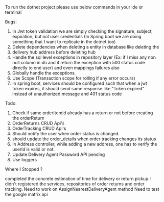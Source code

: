 To run the dotnet project please use below commands in your ide or terminal

Bugs:
1. In Jwt token validation we are simply checking the signature, subject, expiration, 
but not user credentials (In Spring boot we are doing something that I want to replicate in the dotnet too)
2. Delete dependencies when deleting a entity in database like deleting the 
3. delivery hub address before deleting hub
4. Handle the sql level exceptions in repository layer (Ex: if I miss any non null column in db and 
it return the exception with 500 status code directly to end user) and even mappings failures also
5. Globally handle the exceptions.
6. Use Scope (Transaction scope for rolling if any error occurs)
7. In spring boot, services should be configured such that when a jwt token expires, 
it should send same response like "Token expired" instead of unauthorized message and 401 status code

Todo:
1. Check if same orderItemId already has a return or not before creating the orderReturn
2. OrderReturns CRUD Api's
3. OrderTracking CRUD Api's
4. Should notify the user when order status is changed.
5. should update the order_details when order tracking changes its status
6. In Address controller, while adding a new address, one has to verify the userId is valid or not. 
7. Update Delivery Agent Password API pending 
8. Use loggers


Where I Stopped ?

completed the concrete estimation of time for delivery or return pickup
I didn't registered the services, repositories of order returns and order tracking.
Need to work on AssignNearestDeliveryAgent method
Need to test the google matrix api



